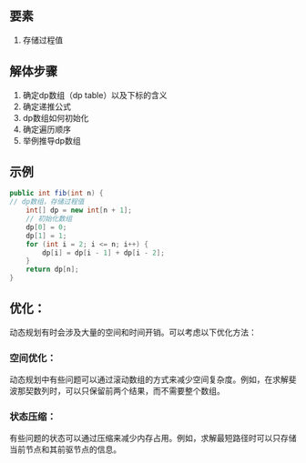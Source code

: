 ## 要素
1. 存储过程值
## 解体步骤
1. 确定dp数组（dp table）以及下标的含义
2. 确定递推公式
3. dp数组如何初始化
4. 确定遍历顺序
5. 举例推导dp数组
## 示例
```java title="斐波那契数"
public int fib(int n) {
// dp数组，存储过程值
    int[] dp = new int[n + 1];
    // 初始化数组
    dp[0] = 0;
    dp[1] = 1;
    for (int i = 2; i <= n; i++) {
        dp[i] = dp[i - 1] + dp[i - 2];
    }
    return dp[n];
}

```
## 优化：
动态规划有时会涉及大量的空间和时间开销。可以考虑以下优化方法：

### 空间优化：
动态规划中有些问题可以通过滚动数组的方式来减少空间复杂度。例如，在求解斐波那契数列时，可以只保留前两个结果，而不需要整个数组。

### 状态压缩：
有些问题的状态可以通过压缩来减少内存占用。例如，求解最短路径时可以只存储当前节点和其前驱节点的信息。